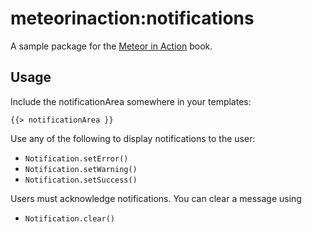 meteorinaction:notifications
============================

A sample package for the [Meteor in Action](http://meteorinaction.com)
book.

Usage
-----

Include the notificationArea somewhere in your templates:

    {{> notificationArea }}

Use any of the following to display notifications to the user:

-   `Notification.setError()`
-   `Notification.setWarning()`
-   `Notification.setSuccess()`

Users must acknowledge notifications. You can clear a message using

-   `Notification.clear()`
